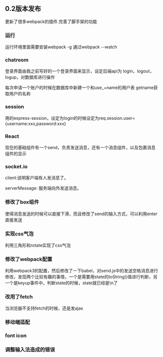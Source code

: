 ## 0.2版本发布
更新了很多webpack的插件.完善了脚手架的功能
### 运行
运行环境里面需要安装webpack -g 
通过webpack --watch
### chatroom
 登录界面由我之前写好的一个登录界面来显示，设定后端api为
 login，logout，logup，对数据库进行操作
 
 每次申请一个账户的时候在数据库中新建一个和use_+name的用户表
 getname获取用户的名称
 
 
### session
 
用的express-session，设定为login的时候设定为req.session.user={username:xxx,password:xxx}
### React

现在的基础组件有一个send，负责发送消息，还有一个消息组件，以及包裹消息组件的显示
### socket.io

client:说明客户端有人发消息了。

serverMessage: 服务端向外发送消息。


### 修改了box组件

使得消息发送的时候可以直接下滑，而且修改了send的输入方式，可以利用enter直接发送

### 实现css气泡

利用三角形和rotate实现了css气泡
### 修改了webpack配置

利用webpack3的配置，然后修改了一下babel，对send.js中的发送空格消息进行修改，发现两个比较有趣的事情，一个是需要用state的toString()值进行判断，另一个是keyup事件中，判断state的时候，state就已经是\n了

### 改用了fetch

当浏览器不支持fetch的时候，还是发ajax

### 移动端适配

### font icon

### 调整输入法造成的错误
